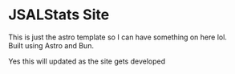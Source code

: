 # JSALStats Site
This is just the astro template so I can have something on here lol.  
Built using Astro and Bun.

Yes this will updated as the site gets developed